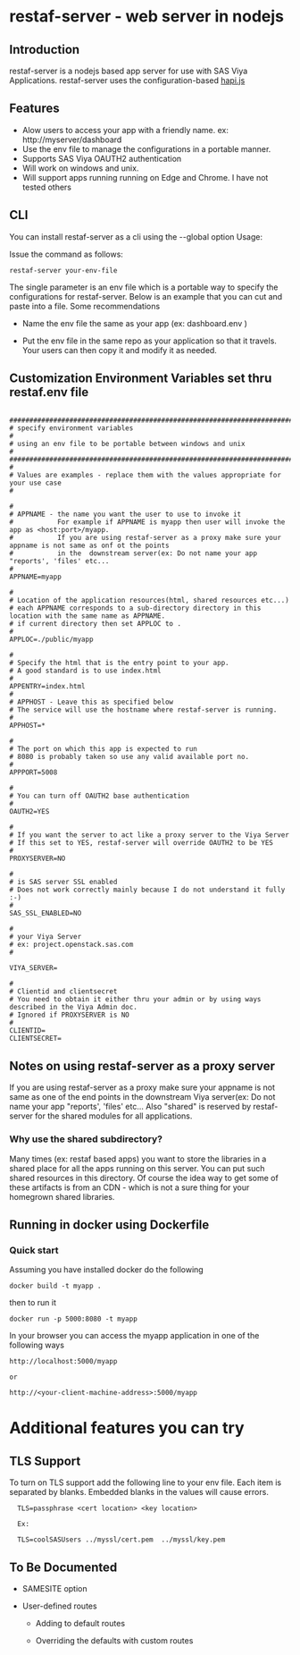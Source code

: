 
# restaf-server - web server in nodejs

## Introduction

restaf-server is a nodejs based app server for use with SAS Viya Applications.
restaf-server uses the configuration-based [hapi.js](http://hapijs.com)

## Features

*   Alow users to access your app with a friendly name. ex: http://myserver/dashboard
*   Use the env file to manage the configurations in a portable manner.
*   Supports SAS Viya OAUTH2 authentication
*   Will work on windows and unix.
*   Will support apps running running on Edge and Chrome. I have not tested others


## CLI

You can install restaf-server as a cli using the --global option
Usage:

Issue the command as follows:

```
restaf-server your-env-file
```

The single parameter is an env file which is a portable way to specify the configurations for restaf-server.
Below is an example that you can cut and paste into a file. Some recommendations

* Name the env file the same as your app (ex: dashboard.env )

* Put the env file in the same repo as your application so that it travels. Your users can then copy it and modify it as needed.


## Customization Environment Variables set thru restaf.env file

```

################################################################################
# specify environment variables                                                #
# using an env file to be portable between windows and unix                    #
################################################################################
#
# Values are examples - replace them with the values appropriate for your use case
#

#
# APPNAME - the name you want the user to use to invoke it
#           For example if APPNAME is myapp then user will invoke the app as <host:port>/myapp.
#           If you are using restaf-server as a proxy make sure your appname is not same as onf ot the points
#           in the  downstream server(ex: Do not name your app "reports', 'files' etc...
#
APPNAME=myapp

#
# Location of the application resources(html, shared resources etc...)
# each APPNAME corresponds to a sub-directory directory in this location with the same name as APPNAME.
# if current directory then set APPLOC to .
#
APPLOC=./public/myapp

#
# Specify the html that is the entry point to your app.
# A good standard is to use index.html
#
APPENTRY=index.html
#
# APPHOST - Leave this as specified below
# The service will use the hostname where restaf-server is running.
#
APPHOST=*

#
# The port on which this app is expected to run
# 8080 is probably taken so use any valid available port no.
#
APPPORT=5008

#
# You can turn off OAUTH2 base authentication
#
OAUTH2=YES

#
# If you want the server to act like a proxy server to the Viya Server
# If this set to YES, restaf-server will override OAUTH2 to be YES
#
PROXYSERVER=NO

#
# is SAS server SSL enabled
# Does not work correctly mainly because I do not understand it fully :-)
#
SAS_SSL_ENABLED=NO

#
# your Viya Server
# ex: project.openstack.sas.com
#

VIYA_SERVER=

#
# Clientid and clientsecret
# You need to obtain it either thru your admin or by using ways described in the Viya Admin doc.
# Ignored if PROXYSERVER is NO
#
CLIENTID=
CLIENTSECRET=
```

## Notes on using restaf-server as a proxy server

If you are using restaf-server as a proxy make sure your appname is not same as one of the end points
in the  downstream Viya server(ex: Do not name your app "reports', 'files' etc...
Also "shared" is reserved by restaf-server for the shared modules for all applications.

### Why use the shared subdirectory?
Many times (ex: restaf based apps) you want to store the libraries in a shared place for all the apps running on this server.
You can put such shared resources in this directory. Of course the idea way to get some of these artifacts is from an CDN  - which  is not
a sure thing for your homegrown shared libraries.


## Running in docker using Dockerfile

### Quick start 

Assuming you have installed docker do the following

```
docker build -t myapp .
```

then to run it

```
docker run -p 5000:8080 -t myapp
```

In your browser you can access the myapp application in one of the following ways

```
http://localhost:5000/myapp

or

http://<your-client-machine-address>:5000/myapp

```

# Additional features you can try

## TLS Support

To turn on TLS support add the following line to your env file. Each item is separated by blanks. Embedded blanks in the values will cause errors.


      TLS=passphrase <cert location> <key location>

      Ex:

      TLS=coolSASUsers ../myssl/cert.pem  ../myssl/key.pem

## To Be Documented

-  SAMESITE option

-  User-defined routes
      
      - Adding to default routes

      - Overriding the defaults with custom routes





